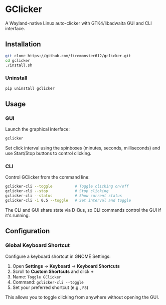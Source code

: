# GClicker

A Wayland-native Linux auto-clicker with GTK4/libadwaita GUI and CLI interface.

## Installation

```bash
git clone https://github.com/firemonster612/gclicker.git
cd gclicker
./install.sh
```

### Uninstall

```bash
pip uninstall gclicker
```

## Usage

### GUI

Launch the graphical interface:
```bash
gclicker
```

Set click interval using the spinboxes (minutes, seconds, milliseconds) and use Start/Stop buttons to control clicking.

### CLI

Control GClicker from the command line:

```bash
gclicker-cli --toggle          # Toggle clicking on/off
gclicker-cli --stop            # Stop clicking
gclicker-cli --status          # Show current status
gclicker-cli -i 0.5 --toggle   # Set interval and toggle
```

The CLI and GUI share state via D-Bus, so CLI commands control the GUI if it's running.

## Configuration

### Global Keyboard Shortcut

Configure a keyboard shortcut in GNOME Settings:

1. Open **Settings** → **Keyboard** → **Keyboard Shortcuts**
2. Scroll to **Custom Shortcuts** and click **+**
3. Name: `Toggle GClicker`
4. Command: `gclicker-cli --toggle`
5. Set your preferred shortcut (e.g., `F8`)

This allows you to toggle clicking from anywhere without opening the GUI.


